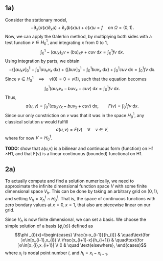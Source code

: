 ## 1a)
Consider the stationary model,
$$-\partial_{x}(\alpha (x)\partial_{x}u)+\partial_{x}(b(x)u)+c(x)u=f \quad\text{on }\Omega =(0,1).$$
Now, we can apply the Galerkin method, by multiplying both sides with a test function $v\in H^{1}_{0}$, and integrating $x$ from $0$ to $1$,
$$\int_{0}^{1}-(\alpha u_{x})_{x}v+ (bu)_{x}v+cuv \text{ d}x=\int_{0}^{1}fv \text{ d}x.$$
Using integration by parts, we obtain
$$-\left\{\left[\alpha u_{x} v \right]_{0}^{1}-\int_{0}^{1}\alpha u_{x}v_{x}\text{ d}x \right\}+\left\{\left[buv \right]_{0}^{1}-\int_{0}^{1}buv_{x}\text{ d}x \right\}+ \int_{0}^{1}cuv \text{ d}x=\int_{0}^{1}fv \text{ d}x.$$
Since $v\in H^{1}_{0} \quad\implies\quad v(0)=0=v(1)$, such that the equation becomes
$$\int_{0}^{1}(\alpha u_{x}v_{x} -buv_{x}+cuv ) \text{ d}x=\int_{0}^{1}fv \text{ d}x.$$
Thus, 
$$a(u,v)= \int_{0}^{1}(\alpha u_{x}v_{x} -buv_{x}+cuv ) \text{ d}x, \qquad F(v)=\int_{0}^{1}fv \text{ d}x.$$
Since our only constriction on $v$ was that it was in the space $H_{0}^{1}$, any classical solution $u$ would fulfill
$$a(u,v)=F(v)\quad\forall\quad v\in V,$$
where for now $V=H^{1}_{0}$.

**TODO:** show that a(u,v) is a bilinear and continuous form (function) on H1 ×H1, and that F(v) is a linear continuous (bounded) functional on H1. 

## 2a)
To actually compute and find a solution numerically, we need to approximate the infinite dimensional function space $V$ with some finite dimensional space $V_{h}$. This can be done by taking an arbitrary grid on $(0,1)$, and setting $V_{h}=X^{1}_{h}\cap H^{1}_{0}$. That is, the space of continuous functions with zero bondary values at $x=0,x=1$, that also are piecewise linear on our grid.

Since $V_{h}$ is now finite dimensional, we can set a basis. We choose the simple solution of a basis $\{\phi _{i}(x) \}$ defined as
$$\phi _{i}(x)=\begin{cases}
\frac{x-x_{i-1}}{h_{i}} & \quad\text{for }x\in[x_{i-1},x_{i}) \\
\frac{x_{i+1}-x}{h_{i+1}} & \quad\text{for }x\in[x_{i},x_{i+1}] \\
0  & \quad \text{elsewhere},
\end{cases}$$
where $x_{i}$ is nodal point number $i$, and $h_{i}=x_{i}-x_{i-1}$.


